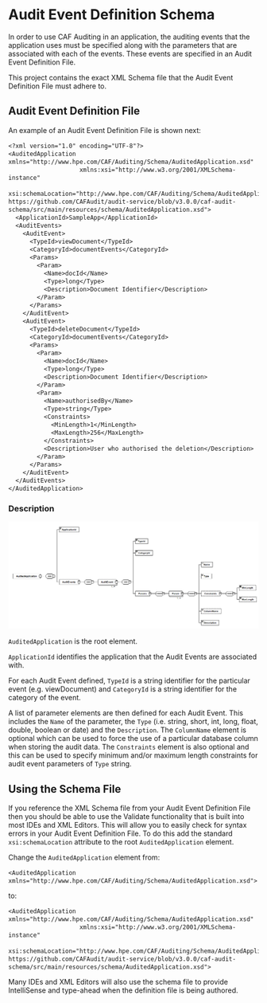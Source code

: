 # Audit Event Definition Schema

In order to use CAF Auditing in an application, the auditing events that the application uses must be specified along with the parameters that are associated with each of the events. These events are specified in an Audit Event Definition File. 

This project contains the exact XML Schema file that the Audit Event Definition File must adhere to.

## Audit Event Definition File

An example of an Audit Event Definition File is shown next:

	<?xml version="1.0" encoding="UTF-8"?>
	<AuditedApplication xmlns="http://www.hpe.com/CAF/Auditing/Schema/AuditedApplication.xsd"
	                    xmlns:xsi="http://www.w3.org/2001/XMLSchema-instance"
	                    xsi:schemaLocation="http://www.hpe.com/CAF/Auditing/Schema/AuditedApplication.xsd https://github.com/CAFAudit/audit-service/blob/v3.0.0/caf-audit-schema/src/main/resources/schema/AuditedApplication.xsd">
	  <ApplicationId>SampleApp</ApplicationId>
	  <AuditEvents>
	    <AuditEvent>
	      <TypeId>viewDocument</TypeId>
	      <CategoryId>documentEvents</CategoryId>
	      <Params>
	        <Param>
	          <Name>docId</Name>
	          <Type>long</Type>
	          <Description>Document Identifier</Description>
	        </Param>
	      </Params>
	    </AuditEvent>
	    <AuditEvent>
	      <TypeId>deleteDocument</TypeId>
	      <CategoryId>documentEvents</CategoryId>
	      <Params>
	        <Param>
	          <Name>docId</Name>
	          <Type>long</Type>
	          <Description>Document Identifier</Description>
	        </Param>
	        <Param>
	          <Name>authorisedBy</Name>
	          <Type>string</Type>
			  <Constraints>
				<MinLength>1</MinLength>
				<MaxLength>256</MaxLength>
			  </Constraints>
	          <Description>User who authorised the deletion</Description>
	        </Param>
	      </Params>
	    </AuditEvent>
	  </AuditEvents>
	</AuditedApplication>

### Description

![Description](images/audit-event-definition-file-desc.png)

`AuditedApplication` is the root element.

`ApplicationId` identifies the application that the Audit Events are associated with.

For each Audit Event defined, `TypeId` is a string identifier for the particular event (e.g. viewDocument) and 
`CategoryId` is a string identifier for the category of the event.

A list of parameter elements are then defined for each Audit Event. This includes the `Name` of the parameter, the `Type` (i.e. string, short, int, long, float, double, boolean or date) and the `Description`. The `ColumnName` element is optional which can be used to force the use of a particular database column when storing the audit data. The `Constraints` element is also optional and this can be used to specify minimum and/or maximum length constraints for audit event parameters of `Type` string. 

## Using the Schema File

If you reference the XML Schema file from your Audit Event Definition File then you should be able to use the Validate functionality that is built into most IDEs and XML Editors. This will allow you to easily check for syntax errors in your Audit Event Definition File. To do this add the standard `xsi:schemaLocation` attribute to the root `AuditedApplication` element.

Change the `AuditedApplication` element from:

	<AuditedApplication xmlns="http://www.hpe.com/CAF/Auditing/Schema/AuditedApplication.xsd">

to:

	<AuditedApplication xmlns="http://www.hpe.com/CAF/Auditing/Schema/AuditedApplication.xsd"
	                    xmlns:xsi="http://www.w3.org/2001/XMLSchema-instance"
	                    xsi:schemaLocation="http://www.hpe.com/CAF/Auditing/Schema/AuditedApplication.xsd https://github.com/CAFAudit/audit-service/blob/v3.0.0/caf-audit-schema/src/main/resources/schema/AuditedApplication.xsd">

Many IDEs and XML Editors will also use the schema file to provide IntelliSense and type-ahead when the definition file is being authored.
